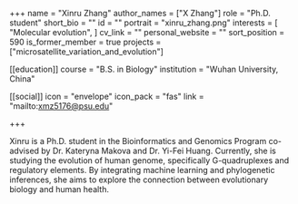 +++
name = "Xinru Zhang"
author_names = ["X Zhang"]
role = "Ph.D. student"
short_bio = ""
id = ""
portrait = "xinru_zhang.png"
interests = [
  "Molecular evolution",
]
cv_link = ""
personal_website = ""
sort_position = 590
is_former_member = true
projects = ["microsatellite_variation_and_evolution"]

[[education]]
  course = "B.S. in Biology"
  institution = "Wuhan University, China"

[[social]]
    icon = "envelope"
    icon_pack = "fas"
    link = "mailto:xmz5176@psu.edu"


+++

Xinru is a Ph.D. student in the Bioinformatics and Genomics Program co-advised by Dr. Kateryna Makova and Dr. Yi-Fei Huang. Currently, she is studying the evolution of human genome, specifically G-quadruplexes and regulatory elements. By integrating machine learning and phylogenetic inferences, she aims to explore the connection between evolutionary biology and human health.
